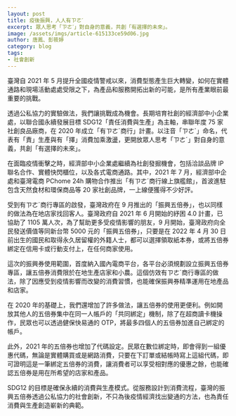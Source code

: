 ```yaml
---
layout: post
title: 疫後振興，人人有ㄗㄜˊ
excerpt: 眾人思考「ㄗㄜˊ」對自身的意義，共創「有選擇的未來」。
image: /assets/imgs/article-615133ce59d06.jpg
author: 唐鳳、彭筱婷
category: blog
tags:
- 社會創新
---
```


臺灣自 2021 年 5 月提升全國疫情警戒以來，消費型態產生巨大轉變，如何在實體通路和現場活動處處受限之下，為產品和服務開拓出新的可能，是所有產業眼前最重要的挑戰。

透過公私協力的實驗做法，我們讓挑戰成為機會。長期培育社創的經濟部中小企業處，以聯合國永續發展目標 SDG12「責任消費與生產」為主軸，串聯年度 75 家社創良品廠商，在 2020 年成立「有ㄗㄜˊ商行」計畫。以注音「ㄗㄜˊ」命名，代表有「責」生產與有「擇」消費加乘激盪，更開放眾人思考「ㄗㄜˊ」對自身的意義，共創「有選擇的未來」。

在面臨疫情衝擊之時，經濟部中小企業處繼續為社創發掘機會，包括洽談品牌 IP 聯名合作、實體快閃櫃位，以及各式電商通路。其中，2021 年 7 月，經濟部中企處和臺灣電商 PChome 24h 購物合作推出「有ㄗㄜˊ商行線上旗艦館」，首波進駐包含天然食材和環保商品等 20 家社創品牌，一上線便獲得不少好評。

受到有ㄗㄜˊ商行專區的啟發，臺灣政府在 9 月推出的「振興五倍券」，也以同樣的做法為在地店家找回客人。臺灣政府自 2021 年 6 月開始的紓困 4.0 計畫，已協助了 1105 萬人次，為了幫助更多受疫情影響的朋友，9 月開始，臺灣政府向全民發送價值等同新台幣 5000 元的「振興五倍券」，只要是在 2022 年 4 月 30 日前出生的國民和取得永久居留權的外籍人士，都可以選擇領取紙本券，或將五倍券綁定在信用卡或行動支付上，在任何商家使用。

這次的振興券使用範圍，首度納入國內電商平台，各平台必須規劃設立振興五倍券專區，讓五倍券消費限於在地生產店家和小農。這個仿效有ㄗㄜˊ商行專區的做法，除了因應受到疫情影響而改變的消費習慣，也能確保振興券精準運用在地產品和店家。

在 2020 年的基礎上，我們還增加了許多做法，讓五倍券的使用更便利。例如開放其他人的五倍券集中在同一人帳戶的「共同綁定」機制，除了在超商讀卡機操作，民眾也可以透過健保快易通的 OTP，將最多四個人的五倍券加進自己綁定的帳戶。

此外，2021 年的五倍券也增加了代碼設定。民眾在數位綁定時，即會得到一組優惠代碼，無論是實體購買或是網路消費，只要在下訂單或結帳時寫上這組代碼，即可證明這是一筆綁定五倍券的消費，讓消費者可以享受相對應的優惠之餘，也能確認五倍券是用在所希望的店家和產品。

SDG12 的目標是確保永續的消費與生產模式。從服務設計到消費流程，臺灣的振興五倍券透過公私協力的社會創新，不只為後疫情經濟找出變通的方法，也為責任消費與生產創造嶄新的典範。
